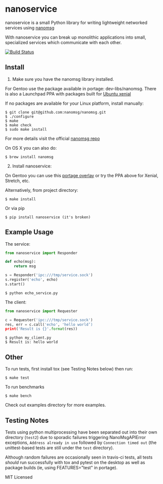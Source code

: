 nanoservice
===========
nanoservice is a small Python library for writing lightweight networked services
using [nanomsg](http://nanomsg.org/)

With nanoservice you can break up monolithic applications into small,
specialized services which communicate with each other.

[![Build Status](https://travis-ci.org/walkr/nanoservice.svg?branch=master)](https://travis-ci.org/walkr/nanoservice)

## Install

1) Make sure you have the nanomsg library installed.

For Gentoo use the package available in portage: dev-libs/nanomsg.  There is also
a Launchpad PPA with packages built for [Ubuntu xenial](https://launchpad.net/~nerdboy/+archive/ubuntu/embedded)

If no packages are available for your Linux platform, install manually:

```shell
$ git clone git@github.com:nanomsg/nanomsg.git
$ ./configure
$ make
$ make check
$ sudo make install
```

For more details visit the official [nanomsg repo](https://github.com/nanomsg/nanomsg)

On OS X you can also do:

```shell
$ brew install nanomsg
```

2) Install nanoservice:

On Gentoo you can use this [portage overlay](https://github.com/sarnold/portage-overlay)
or try the PPA above for Xenial, Stretch, etc.

Alternatively, from project directory:

```shell
$ make install
```

Or via pip

```shell
$ pip install nanoservice (it's broken)
```


## Example Usage


The service:

```python
from nanoservice import Responder

def echo(msg):
    return msg

s = Responder('ipc:///tmp/service.sock')
s.register('echo', echo)
s.start()
```


```shell
$ python echo_service.py
```

The client:

```python
from nanoservice import Requester

c = Requester('ipc:///tmp/service.sock')
res, err = c.call('echo', 'hello world’)
print('Result is {}'.format(res))
```

```shell
$ python my_client.py
$ Result is: hello world
```

## Other

To run tests, first install tox (see Testing Notes below) then run:

```shell
$ make test
```

To run benchmarks

```shell
$ make bench
```

Check out examples directory for more examples.

## Testing Notes

Tests using python multiprocessing have been separated out into their own
directory (`test2`) due to sporadic failures triggering NanoMsgAPIError
exceptions, `Address already in use` followed by `Connection timed out`
(the unittest-based tests are still under the `test` directory).

Although random failures are occasionally seen in travis-ci tests, all
tests *should* run successfully with tox and pytest on the desktop as well
as package builds (ie, using FEATURES="test" in portage).

MIT Licensed
